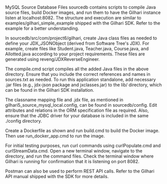 MySQL Source Database Files
sourcedb contains scripts to compile Java source files, build Docker images, and run them to have the Gilhari instance listen at localhost:8082. The structure and execution are similar to examples/gilhari_simple_example shipped with the Gilhari SDK. Refer to the example for a better understanding.

In sourcedb/src/com/project6/gilhari, create Java class files as needed to define your JDX_JSONObject (derived from Software Tree's JDX). For example, create files like Student.java, Teacher.java, Course.java, and Allotted.java according to your project requirements. These files are generated using reveng/JDXReverseEngineer.

The compile.cmd script compiles all the added Java files in the above directory. Ensure that you include the correct references and names in sources.txt as needed. To run this application standalone, add necessary .jar files (e.g., jdx-json package and jxclasses.jar) to the lib/ directory, which can be found in the Gilhari SDK installation.

The classname mapping file and .jdx file, as mentioned in gilhari5_source_mysql_local.config, can be found in sourcedb/config. Edit attributes and relations in the ORM specification file as required. Also, ensure that the JDBC driver for your database is included in the same ./config directory.

Create a Dockerfile as shown and run build.cmd to build the Docker image. Then use run_docker_app.cmd to run the image.

For initial testing purposes, run curl commands using curlPopulate.cmd and curlStreamData.cmd. Open a new terminal window, navigate to the directory, and run the command files. Check the terminal window where Gilhari is running for confirmation that it is listening on port 8082.

Postman can also be used to perform REST API calls. Refer to the Gilhari API manual shipped with the SDK for more details.

